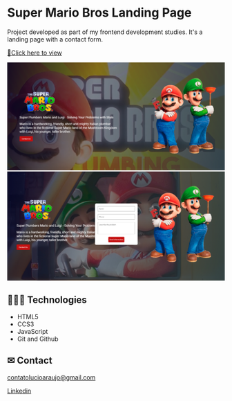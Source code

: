 # Super Mario Bros Landing Page

Project developed as part of my frontend development studies. It's a landing page with a contact form. 

[🔗Click here to view](https://luciofer.github.io/mario-site/)

![preview](./src/assets/mario-view.PNG)
![preview](./src/assets/mario-form.PNG)


## 👩🏾‍💻 Technologies

- HTML5
- CCS3
- JavaScript
- Git and Github

## ✉ Contact

contatolucioaraujo@gmail.com

[Linkedin](https://www.linkedin.com/in/lucioaraujo30/)